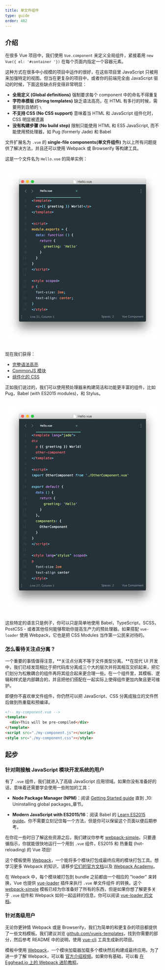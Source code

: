 ```yaml
---
title: 单文件组件
type: guide
order: 402
---
```


## 介绍

在很多 Vue 项目中，我们使用 `Vue.component` 来定义全局组件，紧接着用 `new Vue({ el: '#container '})` 在每个页面内指定一个容器元素。

这种方式在很多中小规模的项目中运作的很好，在这些项目里 JavaScript 只被用来加强特定的视图。但当在更复杂的项目中，或者你的前端完全由 JavaScript 驱动的时候，下面这些缺点将变得非常明显：

- **全局定义 (Global definitions)** 强制要求每个 component 中的命名不得重复
- **字符串模板 (String templates)** 缺乏语法高亮，在 HTML 有多行的时候，需要用到丑陋的 `\`
- **不支持 CSS (No CSS support)** 意味着当 HTML 和 JavaScript 组件化时，CSS 明显被遗漏
- **没有构建步骤 (No build step)** 限制只能使用 HTML 和 ES5 JavaScript,  而不能使用预处理器，如 Pug (formerly Jade) 和 Babel

文件扩展名为 `.vue` 的 **single-file components(单文件组件)** 为以上所有问题提供了解决方法，并且还可以使用 Webpack 或 Browserify 等构建工具。

这是一个文件名为 `Hello.vue` 的简单实例：

<img src="/images/vue-component.png" style="display: block; margin: 30px auto">

现在我们获得：

- [完整语法高亮](https://github.com/vuejs/awesome-vue#source-code-editing)
- [CommonJS 模块](https://webpack.js.org/concepts/modules/#what-is-a-webpack-module)
- [组件化的 CSS](https://github.com/vuejs/vue-loader/blob/master/docs/en/features/scoped-css.md)

正如我们说过的，我们可以使用预处理器来构建简洁和功能更丰富的组件，比如 Pug，Babel (with ES2015 modules)，和 Stylus。

<img src="/images/vue-component-with-preprocessors.png" style="display: block; margin: 30px auto">

这些特定的语言只是例子，你可以只是简单地使用 Babel，TypeScript，SCSS，PostCSS - 或者其他任何能够帮助你提高生产力的预处理器。如果搭配 `vue-loader` 使用 Webpack，它也是把 CSS Modules 当作第一公民来对待的。

### 怎么看待关注点分离？

一个重要的事情值得注意，**关注点分离不等于文件类型分离。**在现代 UI 开发中，我们已经发现相比于把代码库分离成三个大的层次并将其相互交织起来，把它们划分为松散耦合的组件再将其组合起来更合理一些。在一个组件里，其模板、逻辑和样式是内部耦合的，并且把他们搭配在一起实际上使得组件更加内聚且更可维护。

即便你不喜欢单文件组件，你仍然可以把 JavaScript、CSS 分离成独立的文件然后做到热重载和预编译。

``` html
<!-- my-component.vue -->
<template>
  <div>This will be pre-compiled</div>
</template>
<script src="./my-component.js"></script>
<style src="./my-component.css"></style>
```

## 起步

### 针对刚接触 JavaScript 模块开发系统的用户

有了 `.vue` 组件，我们就进入了高级 JavaScript 应用领域。如果你没有准备好的话，意味着还需要学会使用一些附加的工具：

- **Node Package Manager (NPM)**：阅读 [Getting Started guide](https://docs.npmjs.com/getting-started/what-is-npm) 直到 _10: Uninstalling global packages_章节。

- **Modern JavaScript with ES2015/16**：阅读 Babel 的 [Learn ES2015 guide](https://babeljs.io/docs/learn-es2015/)。你不需要立刻记住每一个方法，但是你可以保留这个页面以便后期参考。

在你花一些时日了解这些资源之后，我们建议你参考 [webpack-simple](https://github.com/vuejs-templates/webpack-simple)。只要遵循指示，你就能很快地运行一个用到 `.vue` 组件，ES2015 和 热重载 (hot-reloading) 的 Vue 项目!

这个模板使用 [Webpack](https://webpack.github.io/)，一个能将多个模块打包成最终应用的模块打包工具。想学习更多 Webpack 的知识，请移步[它们的官方文档](https://webpack.js.org/configuration/)以及 [Webpack Academy](https://webpack.academy/p/the-core-concepts)。

在 Webpack 中，每个模块被打包到 bundle 之前都由一个相应的 "loader" 来转换，Vue 也提供 [vue-loader](https://github.com/vuejs/vue-loader) 插件来执行 `.vue` 单文件组件 的转换。这个 [webpack-simple](https://github.com/vuejs-templates/webpack-simple) 模板已经为你准备好了所有的东西，但是如果你想了解更多关于 `.vue` 组件和 Webpack 如何一起运转的信息，你可以阅读 [vue-loader 的文档](https://vue-loader.vuejs.org)。

### 针对高级用户

无论你更钟情 Webpack 或是 Browserify，我们为简单的和更复杂的项目都提供了一些文档模板。我们建议浏览 [github.com/vuejs-templates](https://github.com/vuejs-templates)，找到你需要的部分，然后参考 README 中的说明，使用 [vue-cli](https://github.com/vuejs/vue-cli) 工具生成新的项目。

模板中使用 [Webpack](https://webpack.js.org/)，一个模块加载器加载多个模块然后构建成最终应用。为了进一步了解 Webpack，可以看 [官方介绍视频](https://www.youtube.com/watch?v=WQue1AN93YU)。如果你有基础，可以看 [在 Egghead.io 上的 Webpack 进阶教程](https://egghead.io/courses/using-webpack-for-production-javascript-applications)。
